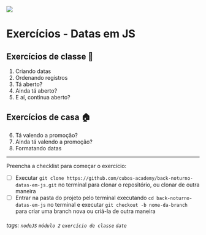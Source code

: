 ![](https://i.imgur.com/xG74tOh.png)

# Exercícios - Datas em JS

## Exercícios de classe 🏫

1. Criando datas
2. Ordenando registros
3. Tá aberto?
4. Ainda tá aberto?
5. E aí, continua aberto?

## Exercícios de casa 🏠

6. Tá valendo a promoção?
7. Ainda tá valendo a promoção?
8. Formatando datas


---


Preencha a checklist para começar o exercício:
-   [ ] Executar `git clone https://github.com/cubos-academy/back-noturno-datas-em-js.git` no terminal para clonar o repositório, ou clonar de outra maneira
-   [ ] Entrar na pasta do projeto pelo terminal executando `cd back-noturno-datas-em-js` no terminal e executar `git checkout -b nome-da-branch` para criar uma branch nova ou criá-la de outra maneira

###### tags: `nodeJS` `módulo 2` `exercício de classe` `date`
